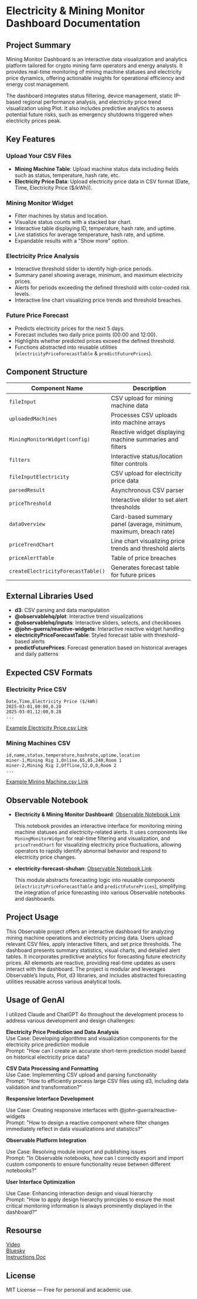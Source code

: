 # Electricity & Mining Monitor Dashboard Documentation

## Project Summary

Mining Monitor Dashboard is an interactive data visualization and analytics platform tailored for crypto mining farm operators and energy analysts. It provides real-time monitoring of mining machine statuses and electricity price dynamics, offering actionable insights for operational efficiency and energy cost management.

The dashboard integrates status filtering, device management, static IP-based regional performance analysis, and electricity price trend visualization using Plot. It also includes predictive analytics to assess potential future risks, such as emergency shutdowns triggered when electricity prices peak.

## Key Features

### Upload Your CSV Files

- **Mining Machine Table**: Upload machine status data including fields such as status, temperature, hash rate, etc.
- **Electricity Price Data**: Upload electricity price data in CSV format (Date, Time, Electricity Price ($/kWh)).

### Mining Monitor Widget

- Filter machines by status and location.
- Visualize status counts with a stacked bar chart.
- Interactive table displaying ID, temperature, hash rate, and uptime.
- Live statistics for average temperature, hash rate, and uptime.
- Expandable results with a "Show more" option.

### Electricity Price Analysis

- Interactive threshold slider to identify high-price periods.
- Summary panel showing average, minimum, and maximum electricity prices.
- Alerts for periods exceeding the defined threshold with color-coded risk levels.
- Interactive line chart visualizing price trends and threshold breaches.

### Future Price Forecast

- Predicts electricity prices for the next 5 days.
- Forecast includes two daily price points (00:00 and 12:00).
- Highlights whether predicted prices exceed the defined threshold.
- Functions abstracted into reusable utilities (`electricityPriceForecastTable` & `predictFuturePrices`).

## Component Structure

| Component Name | Description |
|----------------|-------------|
| `fileInput` | CSV upload for mining machine data |
| `uploadedMachines` | Processes CSV uploads into machine arrays |
| `MiningMonitorWidget(config)` | Reactive widget displaying machine summaries and filters |
| `filters` | Interactive status/location filter controls |
| `fileInputElectricity` | CSV upload for electricity price data |
| `parsedResult` | Asynchronous CSV parser |
| `priceThreshold` | Interactive slider to set alert thresholds |
| `dataOverview` | Card-based summary panel (average, minimum, maximum, breach rate) |
| `priceTrendChart` | Line chart visualizing price trends and threshold alerts |
| `priceAlertTable` | Table of price breaches |
| `createElectricityForecastTable()` | Generates forecast table for future prices |

## External Libraries Used

- **d3**: CSV parsing and data manipulation
- **@observablehq/plot**: Interactive trend visualizations
- **@observablehq/inputs**: Interactive sliders, selects, and checkboxes
- **@john-guerra/reactive-widgets**: Interactive reactive widget handling
- **electricityPriceForecastTable**: Styled forecast table with threshold-based alerts
- **predictFuturePrices**: Forecast generation based on historical averages and daily patterns

## Expected CSV Formats

### Electricity Price CSV

```
Date,Time,Electricity Price ($/kWh)
2025-03-01,00:00,0.20
2025-03-01,12:00,0.28
...
```
[Example Electricity Price.csv Link](https://github.com/hansama0902/Reactive-Programming_Electricity-Mining-Monitor-Dashboard-/blob/main/Example%20CSV/march_electricity_prices_sorted.csv)

### Mining Machines CSV

```
id,name,status,temperature,hashrate,uptime,location
miner-1,Mining Rig 1,Online,65,85,240,Room 1
miner-2,Mining Rig 2,Offline,52,0,0,Room 2
...
```
[Example Mining Machine.csv Link](https://github.com/hansama0902/Reactive-Programming_Electricity-Mining-Monitor-Dashboard-/blob/main/Example%20CSV/completed_mining_machine_table.csv)

## Observable Notebook

- **Electricity & Mining Monitor Dashboard**: [Observable Notebook Link](https://observablehq.com/d/17ad2f133c3f874a)
  
  This notebook provides an interactive interface for monitoring mining machine statuses and electricity-related alerts. It uses components like `MiningMonitorWidget` for real-time filtering and visualization, and `priceTrendChart` for visualizing electricity price fluctuations, allowing operators to rapidly identify abnormal behavior and respond to electricity price changes.

- **electricity-forecast-shuhan**: [Observable Notebook Link](https://observablehq.com/d/b8ad004b090ff363)

  This module abstracts forecasting logic into reusable components (`electricityPriceForecastTable` and `predictFuturePrices`), simplifying the integration of price forecasting into various Observable notebooks and dashboards.

## Project Usage

This Observable project offers an interactive dashboard for analyzing mining machine operations and electricity pricing data. Users upload relevant CSV files, apply interactive filters, and set price thresholds. The dashboard presents summary statistics, visual charts, and detailed alert tables. It incorporates predictive analytics for forecasting future electricity prices. All elements are reactive, providing real-time updates as users interact with the dashboard. The project is modular and leverages Observable’s Inputs, Plot, d3 libraries, and includes abstracted forecasting utilities reusable across various analytical tools.

## Usage of GenAI  

I utilized Claude and ChatGPT 4o throughout the development process to address various development and design challenges:  

**Electricity Price Prediction and Data Analysis**  
Use Case: Developing algorithms and visualization components for the electricity price prediction module  
Prompt: "How can I create an accurate short-term prediction model based on historical electricity price data?  

**CSV Data Processing and Formatting**  
Use Case: Implementing CSV upload and parsing functionality  
Prompt: "How to efficiently process large CSV files using d3, including data validation and transformation?"  

**Responsive Interface Development**  

Use Case: Creating responsive interfaces with @john-guerra/reactive-widgets  
Prompt: "How to design a reactive component where filter changes immediately reflect in data visualizations and statistics?"  

**Observable Platform Integration**  

Use Case: Resolving module import and publishing issues  
Prompt: "In Observable notebooks, how can I correctly export and import custom components to ensure functionality reuse between different notebooks?"  

**User Interface Optimization**  

Use Case: Enhancing interaction design and visual hierarchy  
Prompt: "How to apply design hierarchy principles to ensure the most critical monitoring information is always prominently displayed in the dashboard?" 

## Resourse
[Video](https://youtu.be/PCKML9DXrpU)  
[Bluesky](https://bsky.app/profile/shuhandong.bsky.social/post/3lneptncgec2x)  
[Instructions Doc](https://github.com/hansama0902/Reactive-Programming_Electricity-Mining-Monitor-Dashboard-/blob/main/Instructions%20Doc/Monitor%20Dashboard%20Documentation.pdf)  

## License

MIT License — Free for personal and academic use.

